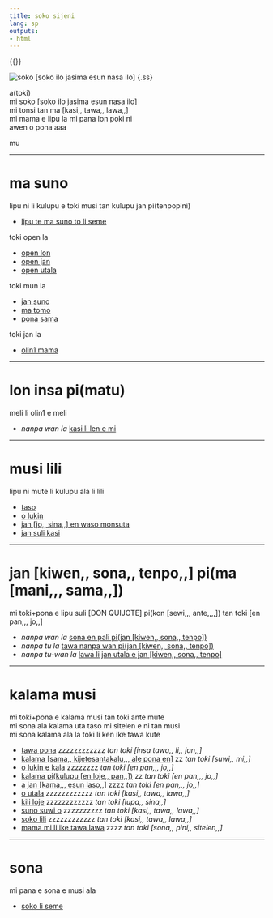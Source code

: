 ```yaml
---
title: soko sijeni
lang: sp
outputs:
- html
---
```


{{<rss link="/tp/rss.xml">}}

![soko [soko ilo jasima esun nasa ilo]](/media/ss.png)
{.ss}

a(toki)  
mi soko [soko ilo jasima esun nasa ilo]  
mi tonsi tan ma [kasi,, tawa,, lawa,,]  
mi mama e lipu la mi pana lon poki ni  
awen o pona aaa  

<div class="marquee"><p>mu</p></div>

---

# ma suno

lipu ni li kulupu e toki musi tan kulupu jan pi(tenpopini)  
* [lipu te ma suno to li seme](ma-suno)  

toki open la  
* [open lon](open-lon)  
* [open jan](open-jan)  
* [open utala](open-utala)  

toki mun la  
* [jan suno](jan-suno)  
* [ma tomo](ma-tomo)  
* [pona sama](pona-sama)  

toki jan la  
* [olin1 mama](olin-mama)  

---

# lon insa pi(matu)

meli li olin1 e meli
* _nanpa wan la_ [kasi li len e mi](lon-insa-pi-ma-tu-1)

---

# musi lili

lipu ni mute li kulupu ala li lili  
* [taso](taso)  
* [o lukin](o-lukin)  
* [jan [jo,, sina,,] en waso monsuta](jan-josi-en-waso-monsuta)  
* [jan suli kasi](jan-suli)  

---

# jan [kiwen,, sona,, tenpo,,] pi(ma [mani,,, sama,,])

mi toki+pona e lipu suli [DON QUIJOTE] pi(kon [sewi,,, ante,,,,]) tan toki [en pan,,, jo,,]  
* _nanpa wan la_ [sona en pali pi(jan [kiwen,, sona,, tenpo])](jan-kisote-1)  
* _nanpa tu la_ [tawa nanpa wan pi(jan [kiwen,, sona,, tenpo])](jan-kisote-2)  
* _nanpa tu-wan la_ [lawa li jan utala e jan [kiwen,, sona,, tenpo]](jan-kisote-3)

---

# kalama musi

mi toki+pona e kalama musi tan toki ante mute  
mi sona ala kalama uta taso mi sitelen e ni tan musi  
mi sona kalama ala la toki li ken ike tawa kute  
* [tawa pona](tawa-pona) zzzzzzzzzzzz _tan toki [insa tawa,, li,, jan,,]_  
* [kalama [sama,, kijetesantakalu,,, ale pona en]](kalama-sakijape) zz _tan toki [suwi,, mi,,]_  
* [o lukin e kala](kala) zzzzzzzz _tan toki [en pan,,, jo,,]_  
* [kalama pi(kulupu [en loje,, pan,,])](elopa) zz _tan toki [en pan,,, jo,,]_  
* [a jan [kama,,, esun laso,,]](jan-kamela) zzzz _tan toki [en pan,,, jo,,]_  
* [o utala](o-utala) zzzzzzzzzzzz  _tan toki [kasi,, tawa,, lawa,,]_  
* [kili loje](kili-loje) zzzzzzzzzzzz _tan toki [lupa,, sina,,]_  
* [suno suwi o](suno) zzzzzzzzzz _tan toki [kasi,, tawa,, lawa,,]_  
* [soko lili](soko-lili) zzzzzzzzzzzz _tan toki [kasi,, tawa,, lawa,,]_  
* [mama mi li ike tawa lawa](mama-mi-li-ike-tawa-lawa) zzzz _tan toki [sona,, pini,, sitelen,,]_  

---

# sona

mi pana e sona e musi ala  
* [soko li seme](soko-li-seme)
